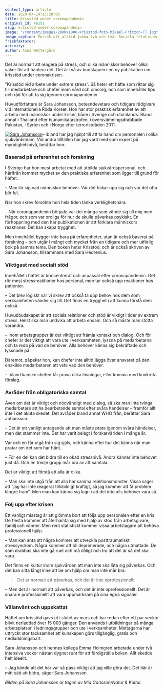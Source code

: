 ```yaml
---
content_type: article
date: 2020-04-14T15:28:06
title: Krisstöd under coronapandemin
original_id: 46151
slug: krisstod-under-coronapandemin
image: "/content/images/2000x1000-krisstod-foto-Mikael-Fritzon-TT.jpg"
image_caption: Försök att alltid jobba två och två. Sociala relationer och stöd är viktigt i tider av extrem stress. Det är två av huvudbudskapen ifrån häftet om krisstöd under coronapandemin.
friskfaktorer:
activity:
author: Anna Wettergård
---
```


Det är normalt att reagera på stress, och olika människor behöver olika saker för att hantera det. Det är två av budskapen i en ny publikation om krisstöd under coronakrisen.

”Krisstöd vid arbete under extrem stress”. Så heter ett häfte som riktar sig till medarbetare och chefer inom vård och omsorg, och som innehåller tips och råd för att ta sig igenom coronapandemin.

Huvudförfattare är Sara Johansson, beteendevetare och tidigare rådgivare vid internationella Röda Korset. Hon har stor praktisk erfarenhet av att arbeta med människor under kriser, både i Sverige och utomlands. Bland annat i Thailand efter tsunamikatastrofen, i översvämningsdrabbade Pakistan, i Syrien och i Norge efter terroristdåden 2011.

[![Sara Johansson](https://www.suntarbetsliv.se/wp-content/uploads/2020/04/200x220-Sara-johansson-foto-Mia-Carlsson-Natur-Kultur.jpg)](https://www.suntarbetsliv.se/wp-content/uploads/2020/04/200x220-Sara-johansson-foto-Mia-Carlsson-Natur-Kultur.jpg)– Ibland har jag hjälpt till att ta hand om personalen i olika sjukvårdsteam. Vid andra tillfällen har jag varit med som expert på myndighetsnivå, berättar hon.

### Baserad på erfarenhet och forskning

I Sverige har hon mest arbetat med att utbilda sjukvårdspersonal, och härifrån kommer mycket av den praktiska erfarenhet som ligger till grund för häftet.

– Man lär sig vad människor behöver. Var det hakar upp sig och var det ofta blir fel.

När hon skrev försökte hon hela tiden tänka verklighetsnära.

– När coronapandemin började var det många som vände sig till mig med frågor, och som var oroliga för hur de skulle påverkas psykiskt. En förhoppning med den här publikationen är att förklara människors reaktioner. Det kan skapa trygghet.

Men innehållet bygger inte bara på erfarenheter, utan är också baserat på forskning – och utgår i mångt och mycket från en tidigare och mer utförlig bok på samma tema. Den boken heter Krisstöd, och är också skriven av Sara Johansson, tillsammans med Sara Hedrenius.

### Viktigast med socialt stöd

Innehållet i häftet är koncentrerat och anpassat efter coronapandemin. Det rör mest stressreaktioner hos personal, men tar också upp reaktioner hos patienter.

– Det blev logiskt när vi skrev att också ta upp behov hos dem som verksamheten vänder sig till. Det finns en trygghet i att kunna förstå dem också.

Huvudbudskapet är att sociala relationer och stöd är viktigt i tider av extrem stress. Helst ska man undvika att arbeta ensam. Och så måste man stötta varandra.

– Inom arbetsgrupper är det viktigt att främja kontakt och dialog. Och för chefer är det viktigt att vara ute i verksamheten, lyssna på medarbetarna och ta reda på vad de behöver. Alla behöver känna sig bekräftade och lyssnade på.

Däremot, påpekar hon, kan chefer inte alltid lägga över ansvaret på den enskilde medarbetaren att veta vad den behöver.

– Ibland kanske chefen får prova olika lösningar, eller komma med konkreta förslag.

### Avråder från obligatoriska samtal

Även om det är viktigt och nödvändigt med dialog, så ska man inte tvinga medarbetare att ha bearbetande samtal efter svåra händelser – framför allt inte i det akuta skedet. Det avråder bland annat WHO från, berättar Sara Johansson.

– Det är ett vanligt antagande att man måste prata igenom svåra händelser, men det stämmer inte. Det har varit belagt i forskarvärlden i många år.

Var och en får utgå från sig själv, och känna efter hur det känns när man pratar om det som har hänt.

– För en del kan det bidra till en ökad stressnivå. Andra känner inte behovet just då. Och en tredje grupp mår bra av att samtala.

Det är viktigt att förstå att alla är olika.

– Man ska inte utgå från att alla har samma reaktionsmönster. Vissa säger att ”jag har inte reagerat tillräckligt kraftigt, så jag kommer att få problem längre fram”. Men man kan känna sig lugn i att det inte alls behöver vara så.

### Följ upp efter krisen

Ett vanligt misstag är att glömma bort att följa upp personalen efter en kris. De flesta kommer att återhämta sig med hjälp av stöd från arbetsgivare, familj och vänner. Men rent statistiskt kommer vissa arbetstagare att behöva professionell hjälp.

– Man kan anta att några kommer att utveckla posttraumatiskt stressyndrom. Några kommer att bli deprimerade, och några utmattade. De som drabbas ska inte gå runt och må dåligt och tro att det är så det ska vara.

Det finns en kultur inom sjukvården att man inte ska låta sig påverkas. Och det kan sitta långt inne att be om hjälp om man inte mår bra.

> Det är normalt att påverkas, och det är inte oprofessionellt

– Men det är normalt att påverkas, och det är inte oprofessionellt. Det är snarare professionellt att vara uppmärksam på sina egna signaler.

### Välanvänt och uppskattat

Häftet om krisstöd gavs ut i slutet av mars och har redan efter ett par veckor blivit nerladdad över 15 000 gånger. Den används i utbildningar på många arbetsplatser, i ledningsgrupper och ute i verksamheter. Mottagarna har uttryckt stor tacksamhet att kunskapen görs tillgänglig, gratis och nedladdningsbart.

Sara Johansson och hennes kollega Emma Holmgren arbetade under två intensiva veckor nästan dygnet runt för att färdigställa boken. Allt skedde helt ideellt.

– Jag kände att det här var så pass viktigt att jag ville göra det. Det här är mitt sätt att bidra, säger Sara Johansson.

_Bilden på Sara Johansson är tagen av Mia Carlsson/Natur & Kultur._
